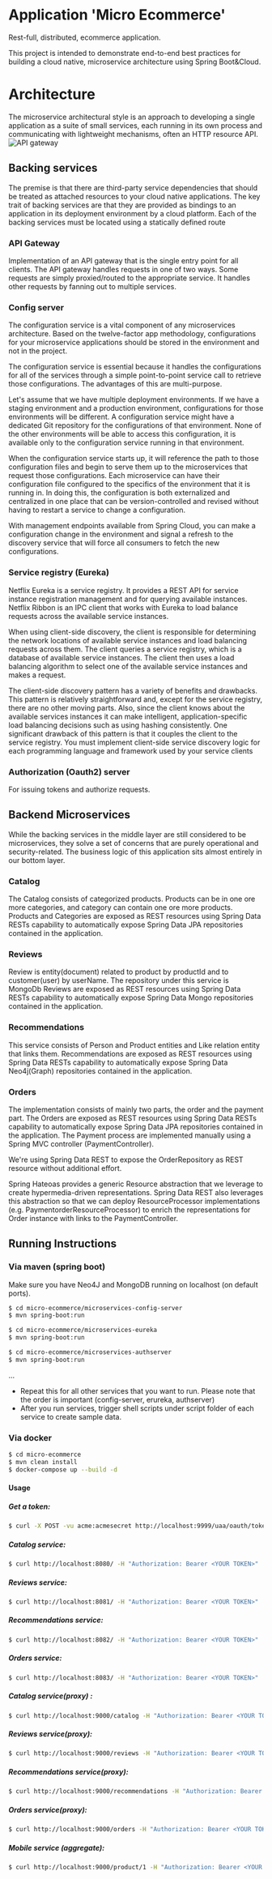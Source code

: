# Application 'Micro Ecommerce'

Rest-full, distributed, ecommerce application.

This project is intended to demonstrate end-to-end best practices for building a cloud native, microservice architecture using Spring Boot&Cloud.

# Architecture

The microservice architectural style is an approach to developing a single application as a suite of small services, each running in its own process and communicating with lightweight mechanisms, often an HTTP resource API.
![API gateway](https://i.imgsafe.org/cb23e2cd16.png)

## Backing services

The premise is that there are third-party service dependencies that should be treated as attached resources to your cloud native applications. The key trait of backing services are that they are provided as bindings to an application in its deployment environment by a cloud platform. Each of the backing services must be located using a statically defined route


###  API Gateway

Implementation of an API gateway that is the single entry point for all clients. The API gateway handles requests in one of two ways. Some requests are simply proxied/routed to the appropriate service. It handles other requests by fanning out to multiple services.

### Config server

The configuration service is a vital component of any microservices architecture. Based on the twelve-factor app methodology, configurations for your microservice applications should be stored in the environment and not in the project.

The configuration service is essential because it handles the configurations for all of the services through a simple point-to-point service call to retrieve those configurations. The advantages of this are multi-purpose.

Let's assume that we have multiple deployment environments. If we have a staging environment and a production environment, configurations for those environments will be different. A configuration service might have a dedicated Git repository for the configurations of that environment. None of the other environments will be able to access this configuration, it is available only to the configuration service running in that environment.

When the configuration service starts up, it will reference the path to those configuration files and begin to serve them up to the microservices that request those configurations. Each microservice can have their configuration file configured to the specifics of the environment that it is running in. In doing this, the configuration is both externalized and centralized in one place that can be version-controlled and revised without having to restart a service to change a configuration.

With management endpoints available from Spring Cloud, you can make a configuration change in the environment and signal a refresh to the discovery service that will force all consumers to fetch the new configurations.

### Service registry (Eureka)

Netflix Eureka is a service registry. It provides a REST API for service instance registration management and for querying available instances. Netflix Ribbon is an IPC client that works with Eureka to load balance requests across the available service instances.

When using client-side discovery, the client is responsible for determining the network locations of available service instances and load balancing requests across them. The client queries a service registry, which is a database of available service instances. The client then uses a load balancing algorithm to select one of the available service instances and makes a request.

The client-side discovery pattern has a variety of benefits and drawbacks. This pattern is relatively straightforward and, except for the service registry, there are no other moving parts. Also, since the client knows about the available services instances it can make intelligent, application-specific load balancing decisions such as using hashing consistently. One significant drawback of this pattern is that it couples the client to the service registry. You must implement client-side service discovery logic for each programming language and framework used by your service clients


### Authorization (Oauth2) server

For issuing tokens and authorize requests.


## Backend Microservices

While the backing services in the middle layer are still considered to be microservices, they solve a set of concerns that are purely operational and security-related. The business logic of this application sits almost entirely in our bottom layer.

### Catalog

The Catalog consists of categorized products. Products can be in one ore more categories, and category can contain one ore more products.
Products and Categories are exposed as REST resources using Spring Data RESTs capability to automatically expose Spring Data JPA repositories contained in the application.

### Reviews 

Review is entity(document) related to product by productId and to customer(user) by userName. The repository under this service is MongoDb
Reviews are exposed as REST resources using Spring Data RESTs capability to automatically expose Spring Data Mongo repositories contained in the application.

### Recommendations 

This service consists of Person and Product entities and Like relation entity that links them.
Recommendations are exposed as REST resources using Spring Data RESTs capability to automatically expose Spring Data Neo4j(Graph) repositories contained in the application.

### Orders

The implementation consists of mainly two parts, the order and the payment part. The Orders are exposed as REST resources using Spring Data RESTs capability to automatically expose Spring Data JPA repositories contained in the application. The Payment process  are implemented manually using a Spring MVC controller (PaymentController).

We're using Spring Data REST to expose the OrderRepository as REST resource without additional effort.

Spring Hateoas provides a generic Resource abstraction that we leverage to create hypermedia-driven representations. Spring Data REST also leverages this abstraction so that we can deploy ResourceProcessor implementations (e.g. PaymentorderResourceProcessor) to enrich the representations for Order instance with links to the PaymentController.


## Running Instructions
### Via maven (spring boot)

Make sure you have Neo4J and MongoDB running on localhost (on default ports).

```bash
$ cd micro-ecommerce/microservices-config-server
$ mvn spring-boot:run
```
```bash
$ cd micro-ecommerce/microservices-eureka
$ mvn spring-boot:run
```
```bash
$ cd micro-ecommerce/microservices-authserver
$ mvn spring-boot:run
```
...
- Repeat this for all other services that you want to run. Please note that the order is important (config-server, erureka, authserver)
- After you run services, trigger shell scripts under script folder of each service to create sample data.

### Via docker

```bash
$ cd micro-ecommerce
$ mvn clean install
$ docker-compose up --build -d
```

#### Usage

##### Get a token: 
```bash
$ curl -X POST -vu acme:acmesecret http://localhost:9999/uaa/oauth/token -H "Accept: application/json" -d "password=idugalic&username=idugalic&grant_type=password&client_secret=acmesecret&client_id=acme"
```

##### Catalog service: 
```bash
$ curl http://localhost:8080/ -H "Authorization: Bearer <YOUR TOKEN>"
```
##### Reviews service: 
```bash
$ curl http://localhost:8081/ -H "Authorization: Bearer <YOUR TOKEN>"
```
##### Recommendations service: 
```bash
$ curl http://localhost:8082/ -H "Authorization: Bearer <YOUR TOKEN>"
```
##### Orders service: 
```bash
$ curl http://localhost:8083/ -H "Authorization: Bearer <YOUR TOKEN>"
```
##### Catalog service(proxy) : 
```bash
$ curl http://localhost:9000/catalog -H "Authorization: Bearer <YOUR TOKEN>"
```
##### Reviews service(proxy): 
```bash
$ curl http://localhost:9000/reviews -H "Authorization: Bearer <YOUR TOKEN>"
```
##### Recommendations service(proxy):
```bash 
$ curl http://localhost:9000/recommendations -H "Authorization: Bearer <YOUR TOKEN>"
```
##### Orders service(proxy): 
```bash
$ curl http://localhost:9000/orders -H "Authorization: Bearer <YOUR TOKEN>"
```
##### Mobile service (aggregate): 
```bash
$ curl http://localhost:9000/product/1 -H "Authorization: Bearer <YOUR TOKEN>"
```


